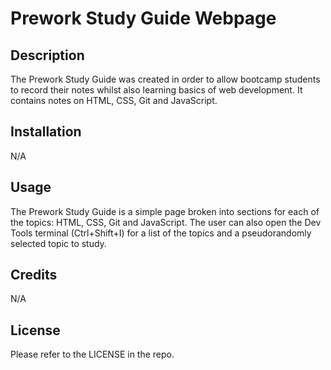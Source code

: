 # Prework Study Guide Webpage

## Description

The Prework Study Guide was created in order to allow bootcamp students to record their notes whilst also learning basics of web development. It contains notes on HTML, CSS, Git and JavaScript.

## Installation

N/A

## Usage

The Prework Study Guide is a simple page broken into sections for each of the topics: HTML, CSS, Git and JavaScript. The user can also open the Dev Tools terminal (Ctrl+Shift+I) for a list of the topics and a pseudorandomly selected topic to study.

## Credits

N/A

## License

Please refer to the LICENSE in the repo.